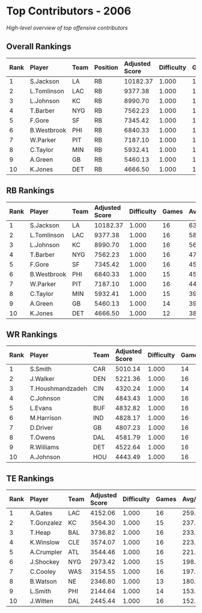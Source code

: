 # Top Contributors - 2006

*High-level overview of top offensive contributors*

## Overall Rankings

| Rank | Player      | Team | Position | Adjusted Score | Difficulty | Games | Avg/Game | Typical | Consistency | Trend      |
| :----| :-----------| :----| :--------| :--------------| :----------| :-----| :--------| :-------| :-----------| :----------|
| 1    | S.Jackson   | LA   | RB       | 10182.37       | 1.000      | 16    | 636.40   | 609.61  | 8/2/6       | Increasing |
| 2    | L.Tomlinson | LAC  | RB       | 9377.38        | 1.000      | 16    | 586.09   | 617.66  | 8/2/6       | Stable     |
| 3    | L.Johnson   | KC   | RB       | 8990.70        | 1.000      | 16    | 561.92   | 483.47  | 8/3/5       | Stable     |
| 4    | T.Barber    | NYG  | RB       | 7562.23        | 1.000      | 16    | 472.64   | 481.54  | 8/4/4       | Stable     |
| 5    | F.Gore      | SF   | RB       | 7345.42        | 1.000      | 16    | 459.09   | 495.71  | 9/3/4       | Increasing |
| 6    | B.Westbrook | PHI  | RB       | 6840.33        | 1.000      | 15    | 456.02   | 470.33  | 7/2/6       | Decreasing |
| 7    | W.Parker    | PIT  | RB       | 7187.10        | 1.000      | 16    | 449.19   | 456.63  | 8/1/7       | Stable     |
| 8    | C.Taylor    | MIN  | RB       | 5932.41        | 1.000      | 15    | 395.49   | 354.40  | 7/1/7       | Decreasing |
| 9    | A.Green     | GB   | RB       | 5460.13        | 1.000      | 14    | 390.01   | 405.61  | 6/4/4       | Stable     |
| 10   | K.Jones     | DET  | RB       | 4666.50        | 1.000      | 12    | 388.88   | 410.67  | 6/0/6       | Decreasing |

## RB Rankings

| Rank | Player      | Team | Adjusted Score | Difficulty | Games | Avg/Game | Typical | Consistency | Trend      |
| :----| :-----------| :----| :--------------| :----------| :-----| :--------| :-------| :-----------| :----------|
| 1    | S.Jackson   | LA   | 10182.37       | 1.000      | 16    | 636.40   | 609.61  | 8/2/6       | Increasing |
| 2    | L.Tomlinson | LAC  | 9377.38        | 1.000      | 16    | 586.09   | 617.66  | 8/2/6       | Stable     |
| 3    | L.Johnson   | KC   | 8990.70        | 1.000      | 16    | 561.92   | 483.47  | 8/3/5       | Stable     |
| 4    | T.Barber    | NYG  | 7562.23        | 1.000      | 16    | 472.64   | 481.54  | 8/4/4       | Stable     |
| 5    | F.Gore      | SF   | 7345.42        | 1.000      | 16    | 459.09   | 495.71  | 9/3/4       | Increasing |
| 6    | B.Westbrook | PHI  | 6840.33        | 1.000      | 15    | 456.02   | 470.33  | 7/2/6       | Decreasing |
| 7    | W.Parker    | PIT  | 7187.10        | 1.000      | 16    | 449.19   | 456.63  | 8/1/7       | Stable     |
| 8    | C.Taylor    | MIN  | 5932.41        | 1.000      | 15    | 395.49   | 354.40  | 7/1/7       | Decreasing |
| 9    | A.Green     | GB   | 5460.13        | 1.000      | 14    | 390.01   | 405.61  | 6/4/4       | Stable     |
| 10   | K.Jones     | DET  | 4666.50        | 1.000      | 12    | 388.88   | 410.67  | 6/0/6       | Decreasing |

## WR Rankings

| Rank | Player           | Team | Adjusted Score | Difficulty | Games | Avg/Game | Typical | Consistency | Trend      |
| :----| :----------------| :----| :--------------| :----------| :-----| :--------| :-------| :-----------| :----------|
| 1    | S.Smith          | CAR  | 5010.14        | 1.000      | 14    | 357.87   | 363.67  | 7/0/7       | Decreasing |
| 2    | J.Walker         | DEN  | 5221.36        | 1.000      | 16    | 326.34   | 305.01  | 8/1/7       | Decreasing |
| 3    | T.Houshmandzadeh | CIN  | 4320.24        | 1.000      | 14    | 308.59   | 283.04  | 7/0/7       | Increasing |
| 4    | C.Johnson        | CIN  | 4843.43        | 1.000      | 16    | 302.71   | 279.70  | 8/0/8       | Increasing |
| 5    | L.Evans          | BUF  | 4832.82        | 1.000      | 16    | 302.05   | 302.67  | 8/3/5       | Increasing |
| 6    | M.Harrison       | IND  | 4828.17        | 1.000      | 16    | 301.76   | 290.12  | 7/2/7       | Stable     |
| 7    | D.Driver         | GB   | 4807.23        | 1.000      | 16    | 300.45   | 275.71  | 8/2/6       | Increasing |
| 8    | T.Owens          | DAL  | 4581.79        | 1.000      | 16    | 286.36   | 300.91  | 8/2/6       | Stable     |
| 9    | R.Williams       | DET  | 4522.64        | 1.000      | 16    | 282.66   | 209.70  | 8/1/7       | Decreasing |
| 10   | A.Johnson        | HOU  | 4443.49        | 1.000      | 16    | 277.72   | 275.84  | 9/1/6       | Decreasing |

## TE Rankings

| Rank | Player     | Team | Adjusted Score | Difficulty | Games | Avg/Game | Typical | Consistency | Trend      |
| :----| :----------| :----| :--------------| :----------| :-----| :--------| :-------| :-----------| :----------|
| 1    | A.Gates    | LAC  | 4152.06        | 1.000      | 16    | 259.50   | 224.63  | 8/1/7       | Stable     |
| 2    | T.Gonzalez | KC   | 3564.30        | 1.000      | 15    | 237.62   | 183.17  | 7/1/7       | Increasing |
| 3    | T.Heap     | BAL  | 3736.82        | 1.000      | 16    | 233.55   | 228.38  | 8/4/4       | Decreasing |
| 4    | K.Winslow  | CLE  | 3574.07        | 1.000      | 16    | 223.38   | 205.58  | 8/2/6       | Decreasing |
| 5    | A.Crumpler | ATL  | 3544.46        | 1.000      | 16    | 221.53   | 196.04  | 8/2/6       | Decreasing |
| 6    | J.Shockey  | NYG  | 2973.42        | 1.000      | 15    | 198.23   | 172.61  | 7/1/7       | Increasing |
| 7    | C.Cooley   | WAS  | 3154.55        | 1.000      | 16    | 197.16   | 179.75  | 8/0/8       | Increasing |
| 8    | B.Watson   | NE   | 2346.80        | 1.000      | 13    | 180.52   | 176.81  | 6/2/5       | Increasing |
| 9    | L.Smith    | PHI  | 2144.64        | 1.000      | 14    | 153.19   | 154.81  | 6/3/5       | Stable     |
| 10   | J.Witten   | DAL  | 2445.44        | 1.000      | 16    | 152.84   | 153.46  | 8/2/6       | Stable     |

